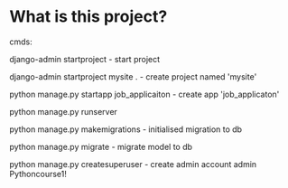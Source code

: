 # What is this project?


cmds: 

django-admin startproject - start project

django-admin startproject mysite . - create project named 'mysite'

python manage.py startapp job_applicaiton - create app 'job_applicaton'

python manage.py runserver

python manage.py makemigrations - initialised migration to db

python manage.py migrate - migrate model to db

python manage.py createsuperuser - create admin account
    admin
    Pythoncourse1!